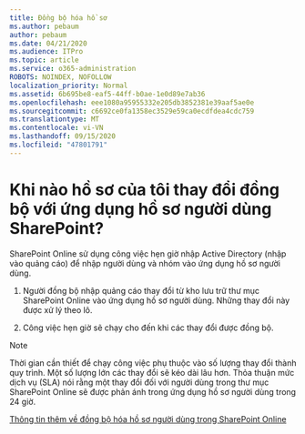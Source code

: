 ```yaml
---
title: Đồng bộ hóa hồ sơ
ms.author: pebaum
author: pebaum
ms.date: 04/21/2020
ms.audience: ITPro
ms.topic: article
ms.service: o365-administration
ROBOTS: NOINDEX, NOFOLLOW
localization_priority: Normal
ms.assetid: 6b695be8-eaf5-44ff-b0ae-1e0d89e7ab36
ms.openlocfilehash: eee1080a95955332e205db3852381e39aaf5ae0e
ms.sourcegitcommit: c6692ce0fa1358ec3529e59ca0ecdfdea4cdc759
ms.translationtype: MT
ms.contentlocale: vi-VN
ms.lasthandoff: 09/15/2020
ms.locfileid: "47801791"
---
```

# <a name="when-do-my-profile-changes-sync-to-the-sharepoint-user-profile-application"></a>Khi nào hồ sơ của tôi thay đổi đồng bộ với ứng dụng hồ sơ người dùng SharePoint?

SharePoint Online sử dụng công việc hẹn giờ nhập Active Directory (nhập vào quảng cáo) để nhập người dùng và nhóm vào ứng dụng hồ sơ người dùng. 
  
1. Người đồng bộ nhập quảng cáo thay đổi từ kho lưu trữ thư mục SharePoint Online vào ứng dụng hồ sơ người dùng. Những thay đổi này được xử lý theo lô.
    
2. Công việc hẹn giờ sẽ chạy cho đến khi các thay đổi được đồng bộ.
    
> [!NOTE]
> Thời gian cần thiết để chạy công việc phụ thuộc vào số lượng thay đổi thành quy trình. Một số lượng lớn các thay đổi sẽ kéo dài lâu hơn. Thỏa thuận mức dịch vụ (SLA) nói rằng một thay đổi đối với người dùng trong thư mục SharePoint Online sẽ được phản ánh trong ứng dụng hồ sơ người dùng trong 24 giờ. 
  
[Thông tin thêm về đồng bộ hóa hồ sơ người dùng trong SharePoint Online](https://go.microsoft.com/fwlink/?linkid=875671)
  

